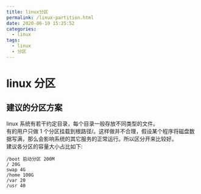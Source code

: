 ```yaml
---
title: linux分区
permalink: /linux-partition.html
date: 2020-06-19 15:25:52
categories:
  - linux
tags:
  - linux
  - 分区
---
```


# linux 分区

## 建议的分区方案

linux 系统有若干约定目录，每个目录一般存放不同类型的文件。  
有的用户只做 1 个分区挂载到根路径/。这样做并不合理，假设某个程序将磁盘数据写满，那么会影响系统的其它服务的正常运行。所以区分开来比较好。  
建议各分区的容量大小占比如下:

```
/boot 启动分区 200M
/ 20G
swap 4G
/home 100G
/var 20
/usr 40
```
